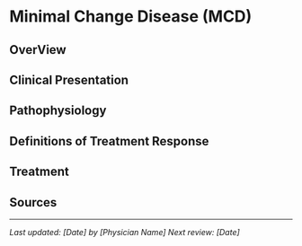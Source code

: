 # **Minimal Change Disease (MCD)** 
## **OverView**
## **Clinical Presentation**
## **Pathophysiology**
## **Definitions of Treatment Response**
## **Treatment**
## **Sources**
---
*Last updated: [Date] by [Physician Name]*
*Next review: [Date]*
